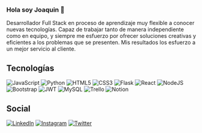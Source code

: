 ### Hola soy Joaquin 👋

Desarrollador Full Stack en proceso de aprendizaje muy flexible a conocer nuevas tecnologías. Capaz de trabajar tanto de manera independiente como en equipo, y siempre me esfuerzo por ofrecer soluciones creativas y eficientes a los problemas que se presenten. Mis resultados los esfuerzo a un mejor servicio al cliente.

## Tecnologías

![JavaScript](https://img.shields.io/badge/javascript-%23323330.svg?style=for-the-badge&logo=javascript&logoColor=%23F7DF1E) ![Python](https://img.shields.io/badge/python-3670A0?style=for-the-badge&logo=python&logoColor=ffdd54) ![HTML5](https://img.shields.io/badge/html5-%23E34F26.svg?style=for-the-badge&logo=html5&logoColor=white) ![CSS3](https://img.shields.io/badge/css3-%231572B6.svg?style=for-the-badge&logo=css3&logoColor=white) ![Flask](https://img.shields.io/badge/flask-%23000.svg?style=for-the-badge&logo=flask&logoColor=white) ![React](https://img.shields.io/badge/react-%2320232a.svg?style=for-the-badge&logo=react&logoColor=%2361DAFB) ![NodeJS](https://img.shields.io/badge/node.js-6DA55F?style=for-the-badge&logo=node.js&logoColor=white) ![Bootstrap](https://img.shields.io/badge/bootstrap-%23563D7C.svg?style=for-the-badge&logo=bootstrap&logoColor=white) ![JWT](https://img.shields.io/badge/JWT-black?style=for-the-badge&logo=JSON%20web%20tokens) ![MySQL](https://img.shields.io/badge/mysql-%2300f.svg?style=for-the-badge&logo=mysql&logoColor=white) ![Trello](https://img.shields.io/badge/Trello-%23026AA7.svg?style=for-the-badge&logo=Trello&logoColor=white) ![Notion](https://img.shields.io/badge/notion-black.svg?style=for-the-badge&logo=notion&logoColor=white)

## Social
[![LinkedIn](https://img.shields.io/badge/Linkein-0077B5?logo=linkedin)](https://linkedin.com/in/joaquin-miranda-grandon) [![Instagram](https://img.shields.io/badge/Instagram-%23E4405F.svg?logo=Instagram&logoColor=white)](https://instagram.com/juacomiranda) [![Twitter](https://img.shields.io/badge/Twitter-%231DA1F2.svg?logo=Twitter&logoColor=white)](https://twitter.com/juacomiranda) 


<!--
**juacomiranda/juacomiranda** is a ✨ _special_ ✨ repository because its `README.md` (this file) appears on your GitHub profile.

Here are some ideas to get you started:

- 🔭 I’m currently working on ...
- 🌱 I’m currently learning ...
- 👯 I’m looking to collaborate on ...
- 🤔 I’m looking for help with ...
- 💬 Ask me about ...
- 📫 How to reach me: ...
- 😄 Pronouns: ...
- ⚡ Fun fact: ...
-->
